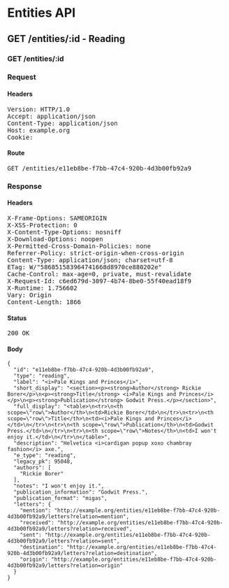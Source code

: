 # Entities API



## GET /entities/:id - Reading

### GET /entities/:id
### Request

#### Headers

<pre>Version: HTTP/1.0
Accept: application/json
Content-Type: application/json
Host: example.org
Cookie: </pre>

#### Route

<pre>GET /entities/e11eb8be-f7bb-47c4-920b-4d3b00fb92a9</pre>

### Response

#### Headers

<pre>X-Frame-Options: SAMEORIGIN
X-XSS-Protection: 0
X-Content-Type-Options: nosniff
X-Download-Options: noopen
X-Permitted-Cross-Domain-Policies: none
Referrer-Policy: strict-origin-when-cross-origin
Content-Type: application/json; charset=utf-8
ETag: W/&quot;586851583964741668d8970ce880202e&quot;
Cache-Control: max-age=0, private, must-revalidate
X-Request-Id: c6ed679d-3097-4b74-8be0-55f40ead18f9
X-Runtime: 1.756602
Vary: Origin
Content-Length: 1866</pre>

#### Status

<pre>200 OK</pre>

#### Body

~~~
{
  "id": "e11eb8be-f7bb-47c4-920b-4d3b00fb92a9",
  "type": "reading",
  "label": "<i>Pale Kings and Princes</i>",
  "short_display": "<section><p><strong>Author</strong> Rickie Borer</p>\n<p><strong>Title</strong> <i>Pale Kings and Princes</i></p>\n<p><strong>Publication</strong> Godwit Press.</p></section>",
  "full_display": "<table>\n<tr>\n<th scope=\"row\">Author</th>\n<td>Rickie Borer</td>\n</tr>\n<tr>\n<th scope=\"row\">Title</th>\n<td><i>Pale Kings and Princes</i></td>\n</tr>\n<tr>\n<th scope=\"row\">Publication</th>\n<td>Godwit Press.</td>\n</tr>\n<tr>\n<th scope=\"row\">Notes</th>\n<td>I won't enjoy it.</td>\n</tr>\n</table>",
  "description": "Helvetica <i>cardigan popup xoxo chambray fashion</i> axe.",
  "e_type": "reading",
  "legacy_pk": 95048,
  "authors": [
    "Rickie Borer"
  ],
  "notes": "I won't enjoy it.",
  "publication_information": "Godwit Press.",
  "publication_format": "migas",
  "letters": {
    "mention": "http://example.org/entities/e11eb8be-f7bb-47c4-920b-4d3b00fb92a9/letters?relation=mention",
    "received": "http://example.org/entities/e11eb8be-f7bb-47c4-920b-4d3b00fb92a9/letters?relation=received",
    "sent": "http://example.org/entities/e11eb8be-f7bb-47c4-920b-4d3b00fb92a9/letters?relation=sent",
    "destination": "http://example.org/entities/e11eb8be-f7bb-47c4-920b-4d3b00fb92a9/letters?relation=destination",
    "origin": "http://example.org/entities/e11eb8be-f7bb-47c4-920b-4d3b00fb92a9/letters?relation=origin"
  }
}
~~~

